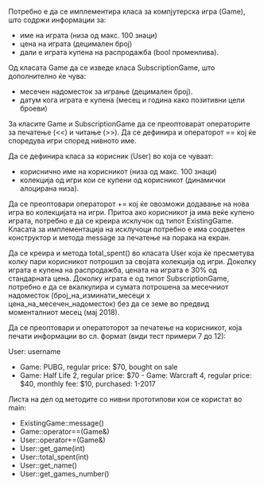 Потребно е да се имплементира класа за компјутерска игра (Game), што содржи информации за:

* име на играта (низа од макс. 100 знаци)
* цена на играта (децимален број)
* дали е играта купена на распродажба (bool променлива).

Од класата Game да се изведе класа SubscriptionGame, што дополнително ќе чува:

* месечен надоместок за играње (децимален број).
* датум кога играта е купена (месец и година како позитивни цели броеви)

За класите Game и SubscriptionGame да се преоптоварат операторите за печатење (<<) и читање (>>). Да се дефинира и операторот == кој ќе споредува игри според нивното име.

Да се дефинира класа за корисник (User) во која се чуваат:

* кориснично име на корисникот (низа од макс. 100 знаци)
* колекција од игри кои се купени од корисникот (динамички алоцирана низа).

Да се преоптовари операторот += кој ќе овозможи додавање на нова игра во колекцијата на игри. Притоа ако корисникот ја има веќе купено играта, потребно е да се креира исклучок од типот ExistingGame. Класата за имплементација на исклучоци потребно е има соодветен конструктор и метода message за печатење на порака на екран.

Да се креира и метода total_spent() во класата User која ќе пресметува колку пари корисникот потрошил за својата колекција од игри. Доколку играта е купена на распродажба, цената на играта е 30% од стандарната цена. Доколку играта е од типот SubscriptionGame, потребно е да се вкалкулира и сумата потрошена за месечниот надоместок (број_на_изминати_месеци x цена_на_месечен_надоместок) без да се земе во предвид моменталниот месец (мај 2018).

Да се преоптовари и оператоторот за печатење на корисникот, која печати информации во сл. формат (види тест примери 7 до 12):

User: username
- Game: PUBG, regular price: $70, bought on sale
- Game: Half Life 2, regular price: $70 - Game: Warcraft 4, regular price: $40, monthly fee: $10, purchased: 1-2017

Листа на дел од методите со нивни прототипови кои се користат во main:

* ЕxistingGame::message()
* Game::operator==(Game&)
* User::operator+=(Game&)
* User::get_game(int)
* User::total_spent(int)
* User::get_name()
* User::get_games_number()